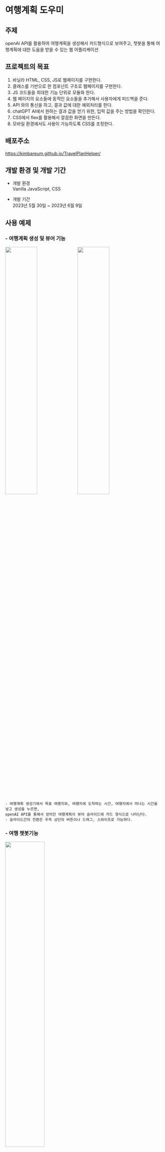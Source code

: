 # 여행계획 도우미

## 주제

openAI API를 활용하여 여행계획을 생성해서 카드형식으로 보여주고, 챗봇을 통해 여행계획에 대한 도움을 받을 수 있는 웹 어플리케이션

## 프로젝트의 목표

1. 바닐라 HTML, CSS, JS로 웹페이지를 구현한다.
2. 클래스를 기반으로 한 컴포넌트 구조로 웹페이지를 구현한다.
3. JS 코드들을 최대한 기능 단위로 모듈화 한다.
4. 웹 페이지의 요소들에 동적인 요소들을 추가해서 사용자에게 피드백을 준다.
5. API 와의 통신을 하고, 결과 값에 대한 예외처리를 한다.
6. chatGPT AI에서 원하는 결과 값을 얻기 위한, 입력 값을 주는 방법을 확인한다.
7. CSS에서 flex를 활용해서 깔끔한 화면을 만든다.
8. 모바일 환경에서도 사용이 가능하도록 CSS를 조정한다.

## 배포주소

https://kimbareum.github.io/TravelPlanHelper/

## 개발 환경 및 개발 기간

-   개발 환경  
    Vanilla JavaScript, CSS

-   개발 기간  
    2023년 5월 30일 ~ 2023년 6월 9일

## 사용 예제

### - 여행계획 생성 및 뷰어 기능

<img src="readme/plan_generator.png" width="45%"> <img src="readme/plan_viewer.png" width="45%">

    - 여행계획 생성기에서 목표 여행지와, 여행지에 도착하는 시간, 여행지에서 떠나는 시간을 넣고 생성을 누르면,
    openAI API를 통해서 얻어진 여행계획이 뷰어 슬라이드에 카드 형식으로 나타난다.
    - 슬라이드간의 전환은 우측 상단의 버튼이나 드래그, 스와이프로 가능하다.

### - 여행 챗봇기능

<img src="readme/chatbot.png" width="50%">

    - 우측하단의 파란색 메세지 아이콘을 누르면 여행관련 질문에 응답하는 챗봇을 이용할 수 있다.

### - 세부 구현 기능

-   슬라이드 기능

<img src="readme/slide_feature.gif" width="50%">

    - 메인스크린을 section 2개를 가진 슬라이드 형태로 구성.
    - 버튼, 드래그, 스와이프를 통해 슬라이드를 전환.
    - 내용 복사와 조작감을 고려해서 세로로 일정이상 이동한 경우에는 슬라이드가 전환되지 않도록 세팅.

-   여행계획 생성 기능

<img src="readme/plan_generator_feature1.gif" height="400">

    - 여행의 목적지, 시작시간, 종료시간, 그외 특이사항을 입력하면 chatGPT를 통해 여행계획을 생성.
    - 여행의 목적지와 시작시간, 종료시간은 필수 입력요소로서 입력되지 않으면 입력되지 않은 곳을 포커스하고,
    시각적으로 피드백.
    - 시작시간이 현재시간보다 빠르거나, 여행종료시간이 시작시간보다 빠를 경우에도 잘못된 곳을 포커스하고,
    시각적으로 피드백.
    - textarea에서도 enter키로 submit이 가능하고, shift + enter키로는 줄 바꿈이 작동하게 설정.
    - 모바일 환경에서는 기존과 동일하게 enter키로 줄 바꿈이 되도록 설정.

<img src="readme/plan_generator_feature2-1.png" height="270"> <img src="readme/plan_generator_feature2-2.png" height="270">

    - API 응답을 대기하고 있을 때는 입력 창 위에 예상시간과 로딩 바를 표기.
    - API 응답의 결과가 올바르지 않을 때는 모달로 만든 경고 창을 띄워서 생성이 제대로 되지 않았음을 안내.
    - 정상적으로 생성된 여행 계획은 로컬 스토리지에 저장.

-   여행계획 뷰어 기능

<img src="readme/plan_viewer_feature1.png" width="45%"> <img src="readme/plan_viewer_feature2.png" width="45%">

    - 최초 접속 시에는 로컬스토리지에 데이터가 있는지 확인하고, 없다면 초기 화면을 렌더링.
    - 로컬 스토리지에 저장된 여행 계획을 불러와서 화면에 카드 형태로 렌더링.

-   여행 챗봇 기능

<img src="readme/chatbot_feature1.gif" height="400"> <img src="readme/chatbot_feature2.png" height="400">

    - 화면 구석에 fixed된 채팅 아이콘으로 챗봇을 토글하게 만듦.
    - 질문하기를 누르면 값이 있는지, 응답이 대기 중이지 않는지 확인하고 API 요청.
    - enter키로 submit이 가능하고, shift + enter키로는 줄 바꿈이 작동하게 설정.
    - 모바일 환경에서는 기존과 동일하게 enter키로 줄 바꿈이 되도록 설정.
    - API 응답을 대기 중일 때는 스크린에 로딩 바를 띄워서 동적으로 피드백.
    - API응답이 왔을 때 움직이는 애니메이션을 줘서 동적인 버튼을 구성.
    - API 응답이 실패했을 때는 모달로 만든 경고 창을 띄워서 답변이 정상적으로 만들어지지 않았음을 안내.
    - 화면이 렌더링될 때 마다 챗봇의 화면이 가장 아래로 내려가게 설정.

-   테마에 따른 화면 변경

<img src="readme/dark_mode1.png" width="45%"> <img src="readme/dark_mode2.png" width="45%">

    - 우측 상단의 LIGHT, DARK 버튼을 통해서 다크테마와 라이트테마를 전환 할 수 있도록 구성.

-   동적 UI

<img src="readme/동적_ui.gif" height="400">

    - 테마변경 버튼, 화면 슬라이드 버튼, 챗봇 토글 버튼에 hover조건을 줘서 동적인 UI로 구성.
    - form의 입력, 리셋버튼에는 hover시와 active시 조건을 줘서,
    hover시에는 올라가고, 클릭 시에는 들어가는 것처럼 보이는 동적인 UI로 구성.
    - 슬라이드의 전환 시 화면이 밀리는 듯 한 효과를 줌.

-   반응형 화면 구성

<img src="readme/header_plan_viewer_반응형.gif" height="400">

    - 모바일 화면에서는 헤더의 좌우 공백을 줄이고 테마 선택버튼이 토글 되는 하나의 버튼이 되도록 변경.
    - 모바일 화면에서는 배경을 없애고 여행계획 생성기의 입력 폼만 나타나도록 변경.
    - 동적 UI의 hover 조건을 active 조건으로 변경하여 모바일에서 조금 더 자연스러운 동적 UI로 보이도록 변경.

<img src="readme/plan_viewer_반응형1.png" height="300"> <img src="readme/plan_viewer_반응형2.png" height="300">
<img src="readme/plan_viewer_반응형3.png" height="300"> <img src="readme/plan_viewer_반응형4.png" height="300">

    - 여행계획 뷰어는 좌우 폭에 따라서 카드를 1줄에 4장, 3장, 2장, 1장씩 표기되도록 단계적으로 변경.

## 프로젝트 구조

```shell
|   index.html
|
\---src
    |   main.js
    |
    +---api
    |       dataRecord.js
    |       openAIApi.js
    |
    +---components
    |   |   App.js
    |   |   ChatBot.js
    |   |   Header.js
    |   |   Slide.js
    |   |
    |   +---chat_bot
    |   |       ChatApi.js
    |   |       ChatForm.js
    |   |       ChatScreen.js
    |   |       ToggleChatBot.js
    |   |
    |   +---common
    |   |       AlertModal.js
    |   |       Button.js
    |   |       commonBoxes.js
    |   |       Input.js
    |   |       LoadingScreen.js
    |   |
    |   +---header
    |   |       SlideButton.js
    |   |       ToggleTheme.js
    |   |
    |   \---slide
    |       |   PlanGenerator.js
    |       |   PlanViewer.js
    |       |   SlideControl.js
    |       |
    |       +---plan_generator
    |       |       Footer.js
    |       |       GeneratorApi.js
    |       |       GeneratorForm.js
    |       |
    |       \---plan_viewer
    |               CardBox.js
    |               PlanBox.js
    |
    +---data
    |       apiData.js
    |       imgPaths.js
    |
    +---img
    |       background_main.jpg
    |       background_main_dark.jpg
    |       icon_ai_chat.png
    |       icon_chatbot.png
    |       icon_darkmode_dark.png
    |       icon_darkmode_light.png
    |       icon_exchange.png
    |       icon_github.png
    |       icon_github_white.png
    |       icon_lightmode_dark.png
    |       icon_lightmode_light.png
    |       logo_generator.png
    |       logo_generator_dark.png
    |       logo_header.png
    |       logo_viewer.png
    |       logo_viewer_dark.png
    |
    +---style
        |   style.css
        |
        \---font
                Nanum_barun_gothic.ttf
               Nanum_barun_gothic_bold.ttf
                ohmyu_daibbm.ttf
```

## 개발 과정

1. 기능 구현 단계  
   생전 처음 진행해보는 프로젝트인데다, 사용하는 언어도 평소에 사용하던 파이썬이나 C++도 아닌 만큼 모듈화도, 가독성도 고려하지 않은 채 기능 구현과 화면의 구성에만 집중해서 코드를 작성했다.

    그러다보니 코드리뷰 과정에서는 일단 파일을 분리하고 폴더 트리를 만들 것, 공용으로 사용할 수 있는 부분들은 따로 분리할 것, 하나의 함수에 너무 많은 기능을 넣지 말 것 등을 조언 받았고, 디자인적으로는 화면의 이미지나 구성요소는 의미 있는 위치에 배치할 것, 구성요소에는 패딩을 넣어서 시원한 느낌을 주도록 할 것, 구성요소 간에 구분감을 줄 것, UI에 과한 동적 요소는 넣지 말 것 등을 조언 받았다.

    이를 바탕으로 우선 디자인적인 부분부터 고쳐나가기 시작했다.

2. 디자인 개선 단계  
   <img src="readme/%EB%94%94%EC%9E%90%EC%9D%B8%ED%94%BC%EB%93%9C%EB%B0%B11.png" height="200">
   <img src="readme/디자인피드백2.png" height="200">

    초기디자인은 위와 같았다. 메인이미지가 아무런 의미 없이 배치되어 있었고, 우측 상단의 버튼은 평소에도 좌우로 움직이고 있었다. 여행계획 생성기부분의 padding도 부족했고, 여행계획 뷰어 부분에는 안내문구가 적절하지 않은 위치에 자리하고 있고, 카드 내부 요소들의 구분감이 부족하고, 하단의 일관되지 않은 여백도 보기에 좋지 않았다.  
     그리고 개인적으로 화면에 위치하고 있는 색상이 비슷한 계열이긴 하지만 너무 많다는 느낌을 받았다. 이를 바탕으로 피드백을 통해서 다음과 현재와 같은 디자인으로 개선할 수 있었다.

    또한 동적인 UI도 최대한 많은 부분에 적용하려고 노력해보았다. 사용자의 클릭을 받는 부분에서는 hover시나 active시 각각의 CSS를 적용해서 상호작용이 가능한 요소라는 부분을 보여주려고 노력했고, 슬라이드나 테마 버튼이 변하는 부분에서는 화면이나 버튼이 움직이는 듯 한 효과를 주고, 로딩 창에는 움직이는 요소를 넣어서 화면의 동작에 대한 피드백을 주고자 하였다.  
     또한 여행계획 생성부의 입력 창에는 유효성 검증 로직에서 CSS와 JS를 통한 피드백을 넣어서 사용자가 눈치 채기 편하도록 하였다.

3. 코드의 모듈화 단계  
   코드리뷰에서 받은 피드백을 바탕으로 CSS 파일과, 사용하는 이미지, JS파일, 공용으로 사용하는 JS 파일들로 기능을 분리하고, 기존에 작성했던 코드내의 함수들을 최대한 기능별로 쪼개는 것을 시도해보았다.

    하지만 이벤트를 다뤄야 할 때, 이벤트리스너에서 특정함수를 불러오고, 그 함수가 다른 함수를 불러오고, 그 함수가 다른 함수를 불러오는 식으로 작동하는 부분에서 많은 불편함을 느꼈다. 뭔가 기능을 추가하거나 알고리즘을 수정할 때마다, 이 함수의 리턴 값을 다른 곳으로 보내고, 달라진 결과 값은 다른 함수를 수정해서 다른 방식으로 처리하게 하는 과정이 너무 복잡하게 느껴졌다. 다음 과정을 위한 공부 중 알게 되었던 용어로 설명해보자면 코드의 결합도가 너무 높았던 것 같다.

    이런 상황에서 부트캠프의 수업 중 컴포넌트라는 개념을 듣게 되었고, 이를 공부해서 자신의 코드에 적용해보자는 마음을 가지게 되었다.

4. 컴포넌트 적용 단계

-   컴포넌트 방식의 결정  
     컴포넌트라는 키워드를 처음 듣고 구글에서 컴포넌트에 대한 다양한 문서들을 찾아보았을 때, 많은 튜토리얼이 React의 클래스 컴포넌트를 기반으로 작성되어 있었다.

    컴포넌트라는 개념을 처음 들었고, 애초에 웹페이지를 만든다는 경험이 처음이기 때문에 기왕이면 튜토리얼이 있는 방식을 사용하고 싶었고, 객체지향적인 프로그래밍에 대한 이해도 키우고 싶다는 생각에 이 방식으로 진행하기로 결정했다.

    하지만 JavaScript를 처음 사용해보는 만큼, 외부 라이브러리는 사용하고 싶지 않아서, 클래스구조와 state를 통해서 변경사항을 주고받는 방식만 가져와서 chatGPT와 튜토리얼들을 이용해서 비슷한 구조를 만들어보고자 했다.

-   기능별 컴포넌트의 분리  
     리팩토링 작업에 들어간 후 처음 한 작업은 각 기능별로 컴포넌트를 만드는 것이었다.

    헤더부분, 메인섹션의 여행계획 생성기부분과 여행계획 뷰어부분, 챗봇부분으로 나눠서 컴포넌트를 만들고, 각 컴포넌트에서 입력을 받는 부분, 화면을 조작하는 부분, API 응답을 받는 부분들을 다시 하위컴포넌트로 만드는 과정을 통해서 컴포넌트들이 최대한 하나의 기능만 수행하도록 분리하였다.

    이 과정에서 state를 통해서 데이터와 현재의 상태(어떤 작업을 하고 있는지)를 주고받고 state의 상태에 따라서 다른 동작을 수행하도록 구성하였다.

-   state에 대한 고민  
<<<<<<< HEAD
    앞서 작성했던 것처럼, state를 통해서 데이터와 현재의 상태를 주고받고 state의 상태에 따라서 다른 동작을 수행하도록 컴포넌트간의 상호작용을 구성했는데, 이런 방식의 상호작용은 컴포넌트를 적용하려던 이유를 전혀 충족시키지 못했다.

    외부 라이브러리의 보조 없이 데이터를 state를 통해서 직접적으로 주고받다보니 결국 기능을 추가하거나 알고리즘을 수정할 때마다 데이터 자체를 가공하고, 데이터가 전해지는 컴포넌트를 수정해야했는데, 앞서 작성했던 방식과 전혀 다른 점이 느껴지지 않았다.

    이를 해결하기 위해 고민도하고 chatGPT와 열띤 토론도 해보면서 state로는 오직 상태만을 전달해서 일종의 스위치 처럼 작동하게 하고, data는 다른 js파일에 선언된 data용 변수나, 로컬스토리지를 통해서 주고받는 방식이 좋겠다는 생각이 들었고, 이를 적용해본 결과, 앞서 작성했던 코드들 보다 기능의 추가나 작동방식의 수정이 훨씬 쉬워지는 것을 느꼈다.
=======
     앞서 작성했던 것처럼, state를 통해서 데이터와 현재의 상태를 주고받고 state의 상태에 따라서 다른 동작을 수행하도록 컴포넌트간의 상호작용을 구성했는데, 이런 방식의 상호작용은 컴포넌트를 적용하려던 이유를 전혀 충족시키지 못했다.

    데이터를 state를 통해서 직접적으로 주고받다보니 결국 기능을 추가하거나 알고리즘을 수정할 때마다 데이터 자체를 가공하고, 데이터가 전해지는 컴포넌트를 수정해야했는데, 앞서 작성했던 방식과 전혀 다른 점이 느껴지지 않았다.

    이를 해결하기 위해 고민도하고 chatGPT와 열띤 토론도 해보면서 state로는 오직 상태만을 전달하고, data는 다른 js파일에 선언된 data용 변수나, 로컬스토리지를 통해서 주고받는 방식이 좋겠다는 생각이 들었고, 이를 적용해본 결과, 앞서 작성했던 코드들 보다 기능의 추가나 작동방식의 수정이 훨씬 쉬워지는 것을 느꼈다.
>>>>>>> 37bc403b4e5bdfd2095ff22eb916506a0e7fbb87

-   공용컴포넌트의 분리와 재사용성  
     여기까지 진행한 이후의 코드리뷰에서 공용컴포넌트의 분리에 대한 조언을 들었다.

    이를 바탕으로 입력창을 담당하는 Input 이라는 공용컴포넌트를 만들고 값을 얻어오는 메서드, 값을 초기화시키는 메서드, 입력창에 포커스 시키는 메서드, 이벤트 리스너를 추가하는 메서드를 넣어서, 다양한곳에서 입력창을 간단하게 만들고, 기능들을 편하게 사용할 수 있도록 구성했고, 버튼도 비슷한 방식으로 구성했다.

    그리고 이미 만들어져있던 로딩스크린을 공용컴포넌트로 분리하고, 이후에 만든 Alert 용도로 사용할 Modal창도 공용컴포넌트로 만들어서 여행계획 생성기부분과 챗봇 부분에 사용하였다.

    이전에는 입력 창을 하나씩 일일이 만들고, getValue 메서드를 전부 집어넣는 식의 불필요한 반복 작업을 수행하였는데, 이러한 부분이 상당히 편해진다는 것을 느꼈다.

    이를 바탕으로 기존 작성된 코드에서도 재사용성과 확장성을 고려해서 일부분을 리팩토링하는 작업을 진행하였다.

-   마무리  
    이후에는 세부적인 기능들을 추가하고 앞서 작성한 코드들을 다듬고, 주석을 작성하면서 마무리 작업을 진행하였다.

## 느낀 점과 아쉬운 점

자바스크립트 자체에 상당히 친숙해지는 듯한 느낌을 받았고, 함수나 메서드, 컴포넌트들을 최대한 기능단위로 잘게 쪼개고, 서로간의 상호작용에서는 꼭 필요한 부분만 주고받게 하면, 이후에 코드의 수정이나 기능을 추가하는 과정에서 어마어마한 효율의 차이가 발생한다는 점을 느낄 수 있었다. 또한 객체와 메서드의 장점도 많이 느낄 수 있는 프로젝트였다.

하지만 많은 아쉬운 점도 존재한다.

1. CSS  
   CSS 적용은 명확한 계획 없이 한 부분을 완성하면 그 부분에 대한 CSS를 작성하고, 다음부분을 완성하면 다시 CSS를 작성하는 식으로 진행하다보니, 자기 자신이 작성한 CSS에 대한 이해가 어려운 상황이 종종 있었고, 중복되는 부분을 제거한다고 제거했지만, 나중에 살펴보면 또다시 중복되는 부분이 발견되고, 중복된다고 생각해서 지웠더니, 나중에 다른 부분에서 문제가 발생하는 스파게티코드처럼 느껴지는 CSS파일이 완성되었다.

    명확한 계획을 세워놓고 CSS파일을 작성하고, SCSS와 같은 방법을 익혀서 적용 해보는 것도 좋을 것 같다.

2. 컴포넌트간의 상호작용  
   바로 인접해있는 컴포넌트간의 상호작용은 state에서 오직 상태만 주고받는 방식으로 어느 정도 개선되었다고 생각하지만, 다크테마와 라이트테마 기능을 추가하는 과정에서 버튼하나가 헤더와 메인 푸터에 있는 이미지를 모두 바꿔야하는 상황에서 이를 처리할 방법이 너무 막막하게 느껴졌다.  
   결국 이를 CSS에서 background 이미지로 넣는 방식으로 해결하였는데, 기존에 이미지에 있던 alt값을 사용하지 못하는 등의 부분이 아쉽게 느껴졌다.

    또한 모든 이벤트의 처리를 state와 콜백함수를 통해서 했는데, 이벤트 버블링이나 인터페이스 등의 방식도 더 알아보고 사용해보고 싶다.

3. 객체지향  
   클래스 문법을 사용하긴 했지만, 상속이나 이를 이용한 인터페이스 구조 등은 전혀 이용하지 않았다.  
   각종 버튼들은 상속을 통해서 사용 할 수도 있었을 것 같은데, 어느 부분에 어떤 방식으로 사용해야 할지에 대한 방향성을 제대로 알지 못해서 결국 상속을 제외한 상태로 코드를 작성했다.  
   조금 더 개선된 부분이 있지는 않았을까 아쉬움이 남는다.

4. 그 외  
   우선 코드를 전부 작성한 이후, 클래스방식의 컴포넌트가 현재는 주류가 아니라는 소식을 들었다. 클래스라는 평소에는 사용하지 않았던 문법을 많이 사용해보면서 많은 것들을 배울 수 있었지만, 다음에는 함수형 컴포넌트로 웹사이트를 구현해보거나, 이 프로젝트를 함수형으로 리팩토링하는 경험도 해보고 싶다.

    또한 코드자체에서 ChatBot의 ToggleChatBot안의 button에 이벤트를 할당하는 부분에서 컴포넌트 내부의 요소와 외부의 요소를 둘 다 조작해야 할 때, 이벤트자체가 상당히 복잡하게 짜졌다고 생각한다.

    Header의 SlideButton은 초기에는 SlideButton을 만들면서 이벤트를 바로 할당하려고 했으나, Header가 먼저 선언되기 때문에 아직 slide가 로딩 되지 않아서 발생하는 문제 때문에, 생성만 Header에서 하고 이벤트는 다른 곳에서 할당하는 구조를 취한 게 아쉽다.  
     또한 Slide 컴포넌트에서 각각의 슬라이드를 추가하는 부분을 자동화해보려 했으나 슬라이드 내부의 메서드를 사용해야 해서 생성된 컴포넌트를 Array에 담는다거나, 내부의 메서드를 다른 변수에 잡아둔다거나 하는 방식을 고민해보았는데, 가독성이 너무 떨어지는 것처럼 느껴져서 지금과 같은 구조로 작성하게 되었는데, 더 좋은 방법이 없었을까 하는 아쉬움이 남는다.

    그리고 각종 컴포넌트에서 내부의 구조가 어떤 컴포넌트는 setState를 통해 render를 실행해서 렌더링하고, 어떤 컴포넌트는 내부의 메서드를 통해 바로 렌더링 하는 등 구조가 일관되지 않은 듯 한 느낌을 받았다. 이 부분도 개선되면 좋지 않았을까 한다.

## 마치며

처음해보는 프로젝트는 여태까지는 해보지 못했던 온갖 것들을 시도해보고, 그 결과물도 코드내적으로도 코드 외적으로도 모두 눈에 띄게 보여서 무엇보다 재미있는 시간이었다. 앞으로도 여태까지 몰랐던 다양한 것들을 알아가고, 새로운 것들도 시도해보면서 더 많은 것들을 해보고 싶다.
